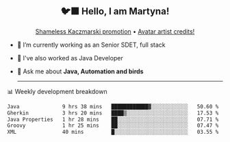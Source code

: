 <h2 align="center">🐦‍⬛ Hello, I am Martyna!</h2>
<p align="center">
  <a href="https://www.youtube.com/watch?v=JENxnESv-W4">Shameless Kaczmarski promotion</a> •
  <a href="https://karolina-cicholska.carrd.co">Avatar artist credits!</a>
</p>

- 🔭 I’m currently working as an Senior SDET, full stack
- 🎩 I've also worked as Java Developer
- 💬 Ask me about **Java, Automation and birds**
  
  -------
  
📊 Weekly development breakdown

<!--START_SECTION:waka-->

```txt
Java              9 hrs 38 mins   ████████████▓░░░░░░░░░░░░   50.60 %
Gherkin           3 hrs 20 mins   ████▒░░░░░░░░░░░░░░░░░░░░   17.53 %
Java Properties   1 hr 28 mins    ██░░░░░░░░░░░░░░░░░░░░░░░   07.71 %
Groovy            1 hr 25 mins    ██░░░░░░░░░░░░░░░░░░░░░░░   07.47 %
XML               40 mins         █░░░░░░░░░░░░░░░░░░░░░░░░   03.55 %
```

<!--END_SECTION:waka-->
